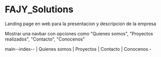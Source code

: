 # FAJY_Solutions
Landing page en web para la presentacion y descripcion de la empresa

Mostrar una navbar con opciones como "Quienes somos", "Proyectos realizados", "Contacto", "Conocenos"


main--index--
      | Quienes somos
      | Proyectos
      | Contacto
      | Conocenos
      -

